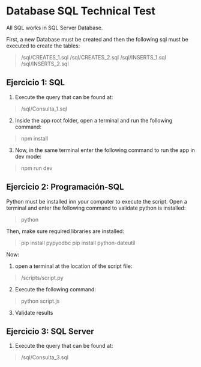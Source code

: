 # Database SQL Technical Test

All SQL works in SQL Server Database.

First, a new Database must be created and then the following sql must be executed to create the tables:
> /sql/CREATES_1.sql
> /sql/CREATES_2.sql
> /sql/INSERTS_1.sql
> /sql/INSERTS_2.sql

## Ejercicio 1: SQL
1. Execute the query that can be found at:
> /sql/Consulta_1.sql

2. Inside the app root folder, open a terminal and run the following command:
> npm install

3. Now, in the same terminal enter the following command to run the app in dev mode:
> npm run dev

## Ejercicio 2: Programación-SQL

Python must be installed inn your computer to execute the script. Open a terminal and enter the following command to validate python is installed:
> python

Then, make sure required libraries are installed: 
> pip install pypyodbc
> pip install python-dateutil

Now:
1. open a terminal at the location of the script file: 
> /scripts/script.py

2. Execute the following command:
> python script.js

3. Validate results

## Ejercicio 3: SQL Server
1. Execute the query that can be found at:
> /sql/Consulta_3.sql